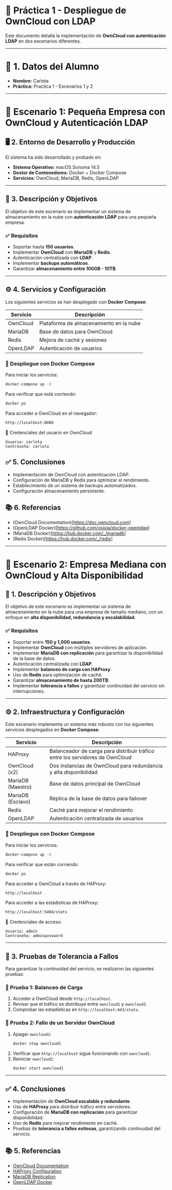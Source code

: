 # 🚀 Práctica 1 - Despliegue de OwnCloud con LDAP

Este documento detalla la implementación de **OwnCloud con autenticación LDAP** en dos escenarios diferentes.

---

# 📌 1. Datos del Alumno
- **Nombre:** Carlota
- **Práctica:** Practica 1 - Escenarios 1 y 2

---

# 🏢 Escenario 1: Pequeña Empresa con OwnCloud y Autenticación LDAP

## 🖥 2. Entorno de Desarrollo y Producción
El sistema ha sido desarrollado y probado en:
- **Sistema Operativo:** macOS Sonoma 14.5
- **Gestor de Contenedores:** Docker + Docker Compose
- **Servicios:** OwnCloud, MariaDB, Redis, OpenLDAP

---

## 🎯 3. Descripción y Objetivos
El objetivo de este escenario es implementar un sistema de almacenamiento en la nube con **autenticación LDAP** para una pequeña empresa.

### ✅ Requisitos
- Soportar hasta **150 usuarios**.
- Implementar **OwnCloud** con **MariaDB** y **Redis**.
- Autenticación centralizada con **LDAP**.
- Implementar **backups automáticos**.
- Garantizar **almacenamiento entre 100GB - 10TB**.

---

## ⚙️ 4. Servicios y Configuración
Los siguientes servicios se han desplegado con **Docker Compose**:

| Servicio   | Descripción                             |
|------------|-----------------------------------------|
| OwnCloud   | Plataforma de almacenamiento en la nube |
| MariaDB    | Base de datos para OwnCloud            |
| Redis      | Mejora de caché y sesiones             |
| OpenLDAP   | Autenticación de usuarios              |

### 📜 Despliegue con Docker Compose
Para iniciar los servicios:
```sh
docker-compose up -d
```

Para verificar que está corriendo:
```sh
docker ps
```

Para acceder a OwnCloud en el navegador:
```sh
http://localhost:8080
```

👤 Credenciales del usuario en OwnCloud
```
Usuario: carlota
Contraseña: carlota
```

## ✅ 5. Conclusiones
- Implementación de OwnCloud con autenticación LDAP.
- Configuración de MariaDB y Redis para optimizar el rendimiento.
- Establecimiento de un sistema de backups automatizados.
- Configuración almacenamiento persistente.

## 📚 6. Referencias
- (OwnCloud Documentation)[https://doc.owncloud.com]
- (OpenLDAP Docker)[https://github.com/osixia/docker-openldap]
- (MariaDB Docker)[https://hub.docker.com/_/mariadb]
- (Redis Docker)[https://hub.docker.com/_/redis]


---

# 🏢 Escenario 2: Empresa Mediana con OwnCloud y Alta Disponibilidad

## 🎯 1. Descripción y Objetivos
El objetivo de este escenario es implementar un sistema de almacenamiento en la nube para una empresa de tamaño mediano, con un enfoque en **alta disponibilidad, redundancia y escalabilidad**.

### ✅ Requisitos
- Soportar entre **150 y 1,000 usuarios**.
- Implementar **OwnCloud** con múltiples servidores de aplicación.
- Implementar **MariaDB con replicación** para garantizar la disponibilidad de la base de datos.
- Autenticación centralizada con **LDAP**.
- Implementar **balanceo de carga con HAProxy**.
- Uso de **Redis** para optimización de caché.
- Garantizar **almacenamiento de hasta 200TB**.
- Implementar **tolerancia a fallos** y garantizar continuidad del servicio sin interrupciones.

---

## ⚙️ 2. Infraestructura y Configuración
Este escenario implementa un sistema más robusto con los siguientes servicios desplegados en **Docker Compose**:

| Servicio           | Descripción                                      |
|--------------------|--------------------------------------------------|
| HAProxy           | Balanceador de carga para distribuir tráfico entre los servidores de OwnCloud |
| OwnCloud (x2)     | Dos instancias de OwnCloud para redundancia y alta disponibilidad |
| MariaDB (Maestro) | Base de datos principal de OwnCloud              |
| MariaDB (Esclavo) | Réplica de la base de datos para failover         |
| Redis             | Caché para mejorar el rendimiento                 |
| OpenLDAP          | Autenticación centralizada de usuarios            |

### 📜 Despliegue con Docker Compose
Para iniciar los servicios:
```sh
docker-compose up -d
```

Para verificar que están corriendo:
```sh
docker ps
```

Para acceder a OwnCloud a través de HAProxy:
```sh
http://localhost
```

Para acceder a las estadísticas de HAProxy:
```sh
http://localhost:5404/stats
```
👤 Credenciales de acceso:
```
Usuario: admin
Contraseña: adminpassword
```

---

## 🔄 3. Pruebas de Tolerancia a Fallos
Para garantizar la continuidad del servicio, se realizaron las siguientes pruebas:

### 📌 Prueba 1: Balanceo de Carga
1. Acceder a OwnCloud desde `http://localhost`.
2. Revisar que el tráfico se distribuye entre `owncloud1` y `owncloud2`.
3. Comprobar las estadísticas en `http://localhost:443/stats`.

### 📌 Prueba 2: Fallo de un Servidor OwnCloud
1. Apagar `owncloud1`:
   ```sh
   docker stop owncloud1
   ```
2. Verificar que `http://localhost` sigue funcionando con `owncloud2`.
3. Reiniciar `owncloud1`:
   ```sh
   docker start owncloud1
   ```

---

## ✅ 4. Conclusiones
- Implementación de **OwnCloud escalable y redundante**.
- Uso de **HAProxy** para distribuir tráfico entre servidores.
- Configuración de **MariaDB con replicación** para garantizar disponibilidad.
- Uso de **Redis** para mejorar rendimiento en caché.
- Pruebas de **tolerancia a fallos exitosas**, garantizando continuidad del servicio.

## 📚 5. Referencias
- [OwnCloud Documentation](https://doc.owncloud.com)
- [HAProxy Configuration](https://www.haproxy.com/documentation)
- [MariaDB Replication](https://mariadb.com/kb/en/replication/)
- [OpenLDAP Docker](https://github.com/osixia/docker-openldap)
